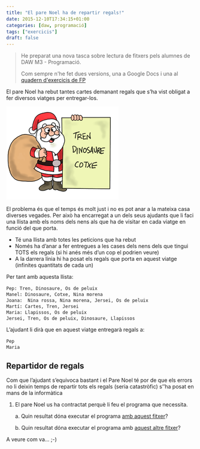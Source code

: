 ```yaml
---
title: "El pare Noel ha de repartir regals!"
date: 2015-12-10T17:34:15+01:00
categories: [daw, programació]
tags: ["exercicis"]
draft: false
---
```

> He preparat una nova tasca sobre lectura de fitxers pels alumnes de DAW M3 - Programació.
>
> Com sempre n'he fet dues versions, una a Google Docs i una al [quadern d'exercicis de FP](https://uf.ctrl-alt-d.net/material/mostra/210/el-pare-noel-ha-de-repartir-regals)

El pare Noel ha rebut tantes cartes demanant regals que s’ha vist obligat a fer diversos viatges per entregar-los.

![Llista](https://raw.githubusercontent.com/utrescu/utrescu.github.io/master/images/noel4.png)

El problema és que el temps és molt just i no es pot anar a la mateixa casa diverses vegades. Per això ha encarregat a un dels seus ajudants que li faci una llista amb els noms dels nens als que ha de visitar en cada viatge en funció del que porta.

* Té una llista amb totes les peticions que ha rebut
* Només ha d’anar a fer entregues a les cases dels nens dels que tingui TOTS els regals (si hi anés més d’un cop el podrien veure)
* A la darrera línia hi ha posat els regals que porta en aquest viatge (infinites quantitats de cada un)

Per tant amb aquesta llista:

    Pep: Tren, Dinosaure, Os de peluix
    Manel: Dinosaure, Cotxe, Nina morena
    Joana:  Nina rossa, Nina morena, Jersei, Os de peluix
    Martí: Cartes, Tren, Jersei
    Maria: Llapissos, Os de peluix
    Jersei, Tren, Os de peluix, Dinosaure, Llapissos

L’ajudant li dirà que en aquest viatge entregarà regals a:

    Pep
    Maria


Repartidor de regals
----------------------
Com que l’ajudant s’equivoca bastant i el Pare Noel té por de que els errors no li deixin temps de repartir tots els regals (seria catastròfic) s’’ha posat en mans de la informàtica

1. El pare Noel us ha contractat perquè li feu el programa que necessita.

    a. Quin resultat dóna executar el programa [amb aquest fitxer](https://drive.google.com/file/d/0B1USLpQ7TipGbk1qTjJnRXdmWkk/view?usp=sharing)?

    b. Quin resultat dóna executar el programa amb [aquest altre fitxer](https://drive.google.com/file/d/0B1USLpQ7TipGZlRYcUFGRTlvS2M/view?usp=sharing)?

A veure com va... ;-)

